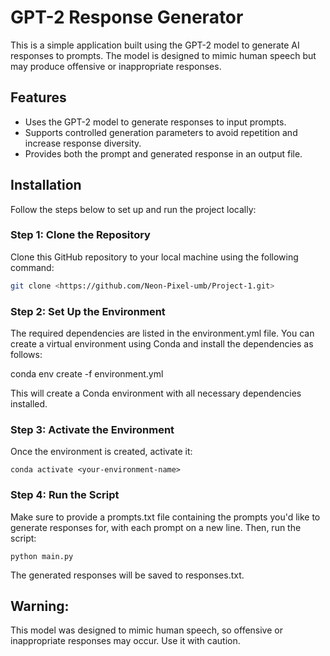 # GPT-2 Response Generator

This is a simple application built using the GPT-2 model to generate AI responses to prompts. The model is designed to mimic human speech but may produce offensive or inappropriate responses.

## Features
- Uses the GPT-2 model to generate responses to input prompts.
- Supports controlled generation parameters to avoid repetition and increase response diversity.
- Provides both the prompt and generated response in an output file.

## Installation

Follow the steps below to set up and run the project locally:

### Step 1: Clone the Repository
Clone this GitHub repository to your local machine using the following command:

```bash
git clone <https://github.com/Neon-Pixel-umb/Project-1.git>
```

### Step 2: Set Up the Environment
The required dependencies are listed in the environment.yml file. You can create a virtual environment using Conda and install the dependencies as follows:

conda env create -f environment.yml

This will create a Conda environment with all necessary dependencies installed.

### Step 3: Activate the Environment
Once the environment is created, activate it:

```
conda activate <your-environment-name>
```

### Step 4: Run the Script
Make sure to provide a prompts.txt file containing the prompts you'd like to generate responses for, with each prompt on a new line. Then, run the script:

```
python main.py
```

The generated responses will be saved to responses.txt.

## Warning:
This model was designed to mimic human speech, so offensive or inappropriate responses may occur. Use it with caution.

